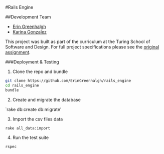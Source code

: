 #Rails Engine

##Development Team
* [Erin Greenhalgh](https://github.com/eringreenhalgh)
* [Karina Gonzalez](https://github.com/karinamzalez)

This project was built as part of the curriculum at the Turing School of Software and Design. For full project specifications please see the [original assignment](https://github.com/turingschool/lesson_plans/blob/master/ruby_03-professional_rails_applications/rails_engine.md).

###Deployment & Testing

1. Clone the repo and bundle

```bash
git clone https://github.com/ErinGreenhalgh/rails_engine
cd rails_engine
bundle
```

2. Create and migrate the database

`rake db:create db:migrate'

3. Import the csv files data

`rake all_data:import`

4. Run the test suite

`rspec`
